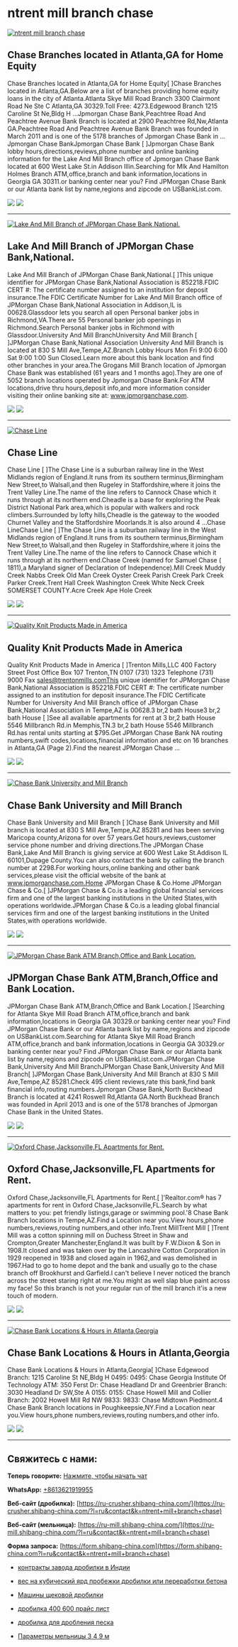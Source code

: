 # ntrent mill branch chase

<a href="https://swt.shibang-china.com/?l=ru&img&k=ntrent+mill+branch+chase" target="_blank">![ntrent mill branch chase](http://static.shibang-china.com/all-800x300/275.jpg)</a>

## Chase Branches located in Atlanta,GA for Home Equity
Chase Branches located in Atlanta,GA for Home Equity[ ]Chase Branches located in Atlanta,GA.Below are a list of branches providing home equity loans in the city of Atlanta.Atlanta Skye Mill Road Branch 3300 Clairmont Road Ne Ste C Atlanta,GA 30329.Toll Free: 4273.Edgewood Branch 1215 Caroline St Ne,Bldg H …Jpmorgan Chase Bank,Peachtree Road And Peachtree Avenue Bank Branch is located at 2900 Peachtree Rd,Nw,Atlanta GA.Peachtree Road And Peachtree Avenue Bank Branch was founded in March 2011 and is one of the 5178 branches of Jpmorgan Chase Bank in …Jpmorgan Chase BankJpmorgan Chase Bank [ ]Jpmorgan Chase Bank lobby hours,directions,reviews,phone number and online banking information for the Lake And Mill Branch office of Jpmorgan Chase Bank located at 600 West Lake St.in Addison Illin.Searching for Mlk And Hamilton Holmes Branch ATM,office,branch and bank information,locations in Georgia GA 30311.or banking center near you? Find JPMorgan Chase Bank or our Atlanta bank list by name,regions and zipcode on USBankList.com.


<a href="https://whatsapp.shibangsoft.com/WhatsApp.php" target="_blank" title="WhatsApp">![](http://static.shibang-china.com/icon/whatsapp.png)</a> <a href="https://swt.shibang-china.com/?l=ru&icon&k=ntrent+mill+branch+chase" target="_blank">![](http://static.shibang-china.com/icon/chat-ru.png)</a>

---

<a href="https://swt.shibang-china.com/?l=ru&img&k=ntrent+mill+branch+chase" target="_blank">![Lake And Mill Branch of JPMorgan Chase Bank,National.](http://static.shibang-china.com/all-800x300/672.jpg)</a>

## Lake And Mill Branch of JPMorgan Chase Bank,National.
Lake And Mill Branch of JPMorgan Chase Bank,National.[ ]This unique identifier for JPMorgan Chase Bank,National Association is 852218.FDIC CERT #: The certificate number assigned to an institution for deposit insurance.The FDIC Certificate Number for Lake And Mill Branch office of JPMorgan Chase Bank,National Association in Addison,IL is 00628.Glassdoor lets you search all open Personal banker jobs in Richmond,VA.There are 55 Personal banker job openings in Richmond.Search Personal banker jobs in Richmond with Glassdoor.University And Mill BranchUniversity And Mill Branch [ ]JPMorgan Chase Bank,National Association University And Mill Branch is located at 830 S Mill Ave,Tempe,AZ.Branch Lobby Hours Mon Fri 9:00 6:00 Sat 9:00 1:00 Sun Closed.Learn more about this bank location and find other branches in your area.The Grogans Mill Branch location of Jpmorgan Chase Bank was established (61 years and 1 months ago).They are one of 5052 branch locations operated by Jpmorgan Chase Bank.For ATM locations,drive thru hours,deposit info,and more information consider visiting their online banking site at: www.jpmorganchase.com.


<a href="https://whatsapp.shibangsoft.com/WhatsApp.php" target="_blank" title="WhatsApp">![](http://static.shibang-china.com/icon/whatsapp.png)</a> <a href="https://swt.shibang-china.com/?l=ru&icon&k=ntrent+mill+branch+chase" target="_blank">![](http://static.shibang-china.com/icon/chat-ru.png)</a>

---

<a href="https://swt.shibang-china.com/?l=ru&img&k=ntrent+mill+branch+chase" target="_blank">![Chase Line](http://static.shibang-china.com/all-800x300/959.jpg)</a>

## Chase Line
Chase Line [ ]The Chase Line is a suburban railway line in the West Midlands region of England.It runs from its southern terminus,Birmingham New Street,to Walsall,and then Rugeley in Staffordshire,where it joins the Trent Valley Line.The name of the line refers to Cannock Chase which it runs through at its northern end.Cheadle is a base for exploring the Peak District National Park area,which is popular with walkers and rock climbers.Surrounded by lofty hills,Cheadle is the gateway to the wooded Churnet Valley and the Staffordshire Moorlands.It is also around 4 …Chase LineChase Line [ ]The Chase Line is a suburban railway line in the West Midlands region of England.It runs from its southern terminus,Birmingham New Street,to Walsall,and then Rugeley in Staffordshire,where it joins the Trent Valley Line.The name of the line refers to Cannock Chase which it runs through at its northern end.Chase Creek (named for Samuel Chase ( 1811),a Maryland signer of Declaration of Independence).Mill Creek Muddy Creek Nabbs Creek Old Man Creek Oyster Creek Parish Creek Park Creek Parker Creek.Trent Hall Creek Washington Creek White Neck Creek SOMERSET COUNTY.Acre Creek Ape Hole Creek


<a href="https://whatsapp.shibangsoft.com/WhatsApp.php" target="_blank" title="WhatsApp">![](http://static.shibang-china.com/icon/whatsapp.png)</a> <a href="https://swt.shibang-china.com/?l=ru&icon&k=ntrent+mill+branch+chase" target="_blank">![](http://static.shibang-china.com/icon/chat-ru.png)</a>

---

<a href="https://swt.shibang-china.com/?l=ru&img&k=ntrent+mill+branch+chase" target="_blank">![Quality Knit Products Made in America](http://static.shibang-china.com/all-800x300/708.jpg)</a>

## Quality Knit Products Made in America
Quality Knit Products Made in America [ ]Trenton Mills,LLC 400 Factory Street Post Office Box 107 Trenton,TN 0107 (731) 1323 Telephone (731) 9000 Fax sales@trentonmills.comThis unique identifier for JPMorgan Chase Bank,National Association is 852218.FDIC CERT #: The certificate number assigned to an institution for deposit insurance.The FDIC Certificate Number for University And Mill Branch office of JPMorgan Chase Bank,National Association in Tempe,AZ is 00628.3 br,2 bath House3 br,2 bath House [ ]See all available apartments for rent at 3 br,2 bath House 5546 Millbranch Rd.in Memphis,TN.3 br,2 bath House 5546 Millbranch Rd.has rental units starting at $795.Get JPMorgan Chase Bank NA routing numbers,swift codes,locations,financial information and etc on 16 branches in Atlanta,GA (Page 2).Find the nearest JPMorgan Chase …


<a href="https://whatsapp.shibangsoft.com/WhatsApp.php" target="_blank" title="WhatsApp">![](http://static.shibang-china.com/icon/whatsapp.png)</a> <a href="https://swt.shibang-china.com/?l=ru&icon&k=ntrent+mill+branch+chase" target="_blank">![](http://static.shibang-china.com/icon/chat-ru.png)</a>

---

<a href="https://swt.shibang-china.com/?l=ru&img&k=ntrent+mill+branch+chase" target="_blank">![Chase Bank University and Mill Branch](http://static.shibang-china.com/all-800x300/497.jpg)</a>

## Chase Bank University and Mill Branch
Chase Bank University and Mill Branch [ ]Chase Bank University and Mill branch is located at 830 S Mill Ave,Tempe,AZ 85281 and has been serving Maricopa county,Arizona for over 57 years.Get hours,reviews,customer service phone number and driving directions.The JPMorgan Chase Bank,Lake And Mill Branch is giving service at 600 West Lake St.Addison IL 60101,Dupage County.You can also contact the bank by calling the branch number at 2298.For working hours,online banking and other bank services,please visit the official website of the bank at www.jpmorganchase.com.Home JPMorgan Chase &amp; Co.Home JPMorgan Chase &amp; Co.[ ]JPMorgan Chase &amp; Co.is a leading global financial services firm and one of the largest banking institutions in the United States,with operations worldwide.JPMorgan Chase &amp; Co.is a leading global financial services firm and one of the largest banking institutions in the United States,with operations worldwide.


<a href="https://whatsapp.shibangsoft.com/WhatsApp.php" target="_blank" title="WhatsApp">![](http://static.shibang-china.com/icon/whatsapp.png)</a> <a href="https://swt.shibang-china.com/?l=ru&icon&k=ntrent+mill+branch+chase" target="_blank">![](http://static.shibang-china.com/icon/chat-ru.png)</a>

---

<a href="https://swt.shibang-china.com/?l=ru&img&k=ntrent+mill+branch+chase" target="_blank">![JPMorgan Chase Bank ATM,Branch,Office and Bank Location.](http://static.shibang-china.com/all-800x300/745.jpg)</a>

## JPMorgan Chase Bank ATM,Branch,Office and Bank Location.
JPMorgan Chase Bank ATM,Branch,Office and Bank Location.[ ]Searching for Atlanta Skye Mill Road Branch ATM,office,branch and bank information,locations in Georgia GA 30329.or banking center near you? Find JPMorgan Chase Bank or our Atlanta bank list by name,regions and zipcode on USBankList.com.Searching for Atlanta Skye Mill Road Branch ATM,office,branch and bank information,locations in Georgia GA 30329.or banking center near you? Find JPMorgan Chase Bank or our Atlanta bank list by name,regions and zipcode on USBankList.com.JPMorgan Chase Bank,University And Mill BranchJPMorgan Chase Bank,University And Mill Branch[ ]JPMorgan Chase Bank,University And Mill Branch at 830 S Mill Ave,Tempe,AZ 85281.Check 495 client reviews,rate this bank,find bank financial info,routing numbers.Jpmorgan Chase Bank,North Buckhead Branch is located at 4241 Roswell Rd,Atlanta GA.North Buckhead Branch was founded in April 2013 and is one of the 5178 branches of Jpmorgan Chase Bank in the United States.


<a href="https://whatsapp.shibangsoft.com/WhatsApp.php" target="_blank" title="WhatsApp">![](http://static.shibang-china.com/icon/whatsapp.png)</a> <a href="https://swt.shibang-china.com/?l=ru&icon&k=ntrent+mill+branch+chase" target="_blank">![](http://static.shibang-china.com/icon/chat-ru.png)</a>

---

<a href="https://swt.shibang-china.com/?l=ru&img&k=ntrent+mill+branch+chase" target="_blank">![Oxford Chase,Jacksonville,FL Apartments for Rent.](http://static.shibang-china.com/all-800x300/103.jpg)</a>

## Oxford Chase,Jacksonville,FL Apartments for Rent.
Oxford Chase,Jacksonville,FL Apartments for Rent.[ ]'Realtor.com&#174; has 7 apartments for rent in Oxford Chase,Jacksonville,FL.Search by what matters to you: pet friendly listings,garage or swimming pool.'8 Chase Bank Branch locations in Tempe,AZ.Find a Location near you.View hours,phone numbers,reviews,routing numbers,and other info.Trent MillTrent Mill [ ]Trent Mill was a cotton spinning mill on Duchess Street in Shaw and Crompton,Greater Manchester,England.It was built by F.W.Dixon &amp; Son in 1908.It closed and was taken over by the Lancashire Cotton Corporation in 1929 reopened in 1938 and closed again in 1962,and was demolished in 1967.Had to go to home depot and the bank and usually go to the chase branch off Brookhurst and Garfield.I can't believe I never noticed the branch across the street staring right at me.You might as well slap blue paint across my face! So this branch is not your regular run of the mill branch it'is a new touch of modern.


<a href="https://whatsapp.shibangsoft.com/WhatsApp.php" target="_blank" title="WhatsApp">![](http://static.shibang-china.com/icon/whatsapp.png)</a> <a href="https://swt.shibang-china.com/?l=ru&icon&k=ntrent+mill+branch+chase" target="_blank">![](http://static.shibang-china.com/icon/chat-ru.png)</a>

---

<a href="https://swt.shibang-china.com/?l=ru&img&k=ntrent+mill+branch+chase" target="_blank">![Chase Bank Locations &amp; Hours in Atlanta,Georgia](http://static.shibang-china.com/all-800x300/859.jpg)</a>

## Chase Bank Locations &amp; Hours in Atlanta,Georgia
Chase Bank Locations &amp; Hours in Atlanta,Georgia[ ]Chase Edgewood Branch: 1215 Caroline St NE,Bldg H 0495: 0495: Chase Georgia Institute Of Technology ATM: 350 Ferst Dr: Chase Headland Dr and Greenbrier Branch: 3030 Headland Dr SW,Ste A 0155: 0155: Chase Howell Mill and Collier Branch: 2002 Howell Mill Rd NW 9833: 9833: Chase Midtown Piedmont.4 Chase Bank Branch locations in Poughkeepsie,NY.Find a Location near you.View hours,phone numbers,reviews,routing numbers,and other info.

<a href="https://whatsapp.shibangsoft.com/WhatsApp.php" target="_blank" title="WhatsApp">![](http://static.shibang-china.com/icon/whatsapp.png)</a> <a href="https://swt.shibang-china.com/?l=ru&icon&k=ntrent+mill+branch+chase" target="_blank">![](http://static.shibang-china.com/icon/chat-ru.png)</a>

---
## Свяжитесь с нами:

**Теперь говорите:** [Нажмите, чтобы начать чат](https://swt.shibang-china.com?l=ru&contact&k=ntrent+mill+branch+chase)

**WhatsApp:**  [+8613621919955](https://whatsapp.shibangsoft.com/WhatsApp.php)

**Веб-сайт (дробилка):** [https://ru-crusher.shibang-china.com/](https://ru-crusher.shibang-china.com/?l=ru&contact&k=ntrent+mill+branch+chase)

**Веб-сайт (мельница):** [https://ru-mill.shibang-china.com/](https://ru-mill.shibang-china.com/?l=ru&contact&k=ntrent+mill+branch+chase)

**Форма запроса:** [https://form.shibang-china.com](https://form.shibang-china.com?l=ru&contact&k=ntrent+mill+branch+chase)

* [контракты завода дробилки в Индии](../119/%D0%BA%D0%BE%D0%BD%D1%82%D1%80%D0%B0%D0%BA%D1%82%D1%8B%20%D0%B7%D0%B0%D0%B2%D0%BE%D0%B4%D0%B0%20%D0%B4%D1%80%D0%BE%D0%B1%D0%B8%D0%BB%D0%BA%D0%B8%20%D0%B2%20%D0%98%D0%BD%D0%B4%D0%B8%D0%B8.md)

* [вес на кубический ярд пробежки дробилки или переработки бетона](../118/%D0%B2%D0%B5%D1%81%20%D0%BD%D0%B0%20%D0%BA%D1%83%D0%B1%D0%B8%D1%87%D0%B5%D1%81%D0%BA%D0%B8%D0%B9%20%D1%8F%D1%80%D0%B4%20%D0%BF%D1%80%D0%BE%D0%B1%D0%B5%D0%B6%D0%BA%D0%B8%20%D0%B4%D1%80%D0%BE%D0%B1%D0%B8%D0%BB%D0%BA%D0%B8%20%D0%B8%D0%BB%D0%B8%20%D0%BF%D0%B5%D1%80%D0%B5%D1%80%D0%B0%D0%B1%D0%BE%D1%82%D0%BA%D0%B8%20%D0%B1%D0%B5%D1%82%D0%BE%D0%BD%D0%B0.md)

* [Машины щековой дробилки](../114/%D0%9C%D0%B0%D1%88%D0%B8%D0%BD%D1%8B%20%D1%89%D0%B5%D0%BA%D0%BE%D0%B2%D0%BE%D0%B9%20%D0%B4%D1%80%D0%BE%D0%B1%D0%B8%D0%BB%D0%BA%D0%B8.md)

* [дробилка 400 600 прайс лист](../110/%D0%B4%D1%80%D0%BE%D0%B1%D0%B8%D0%BB%D0%BA%D0%B0%20400%20600%20%D0%BF%D1%80%D0%B0%D0%B9%D1%81%20%D0%BB%D0%B8%D1%81%D1%82.md)

* [дробилка для дробления песка](../110/%D0%B4%D1%80%D0%BE%D0%B1%D0%B8%D0%BB%D0%BA%D0%B0%20%D0%B4%D0%BB%D1%8F%20%D0%B4%D1%80%D0%BE%D0%B1%D0%BB%D0%B5%D0%BD%D0%B8%D1%8F%20%D0%BF%D0%B5%D1%81%D0%BA%D0%B0.md)

* [Параметры мельницы 3 4  9 м](../118/%D0%9F%D0%B0%D1%80%D0%B0%D0%BC%D0%B5%D1%82%D1%80%D1%8B%20%D0%BC%D0%B5%D0%BB%D1%8C%D0%BD%D0%B8%D1%86%D1%8B%203%204%20%209%20%D0%BC.md)